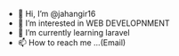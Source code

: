 - 👋 Hi, I’m @jahangir16
- 👀 I’m interested in WEB DEVELOPNMENT
- 🌱 I’m currently learning laravel
- 📫 How to reach me ...(Email)

<!---
jahangir16/jahangir16 is a ✨ special ✨ repository because its `README.md` (this file) appears on your GitHub profile.
You can click the Preview link to take a look at your changes.
--->
